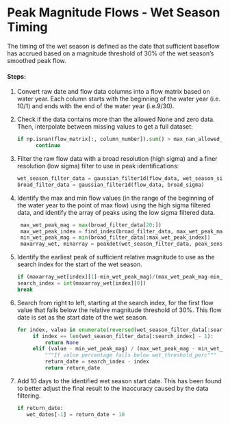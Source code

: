 # Peak Magnitude Flows - Wet Season Timing

The timing of the wet season is defined as the date that sufficient baseflow has accrued based on a magnitude threshold of 30% of the wet season’s smoothed peak flow.

#### Steps:

1. Convert raw date and flow data columns into a flow matrix based on water year. Each column starts with the beginning of the water year \(i.e. 10/1\) and ends with the end of the water year \(i.e.9/30\).

2. Check if the data contains more than the allowed None and zero data. Then, interpolate between missing values to get a full dataset:

   ```py
   if np.isnan(flow_matrix[:, column_number]).sum() > max_nan_allowed_per_year or np.count_nonzero(flow_matrix[:, column_number]==0) > max_zero_allowed_per_year:
         continue
   ```

3. Filter the raw flow data with a broad resolution \(high sigma\) and a finer resolution \(low sigma\) filter to use in peak identifications:
   ```py
   wet_season_filter_data = gaussian_filter1d(flow_data, wet_season_sigma)
   broad_filter_data = gaussian_filter1d(flow_data, broad_sigma)
   ```
4. Identify the max and min flow values \(in the range of the beginning of the water year to the point of max flow\) using the high sigma filtered data, and identify the array of peaks using the low sigma filtered data.
   ```py
    max_wet_peak_mag = max(broad_filter_data[20:])
    max_wet_peak_index = find_index(broad_filter_data, max_wet_peak_mag)
    min_wet_peak_mag = min(broad_filter_data[:max_wet_peak_index])
    maxarray_wet, minarray = peakdet(wet_season_filter_data, peak_sensitivity_wet)
   ```
5. Identify the earliest peak of sufficient relative magnitude to use as the search index for the start of the wet season.
   ```py
   if (maxarray_wet[index][1]-min_wet_peak_mag)/(max_wet_peak_mag-min_wet_peak_mag) > peak_detect_perc:
   search_index = int(maxarray_wet[index][0])
   break
   ```
6. Search from right to left, starting at the search index, for the first flow value that falls below the relative magnitude threshold of 30%. This flow date is set as the start date of the wet season.
   ```py
   for index, value in enumerate(reversed(wet_season_filter_data[:search_index])):
        if index == len(wet_season_filter_data[:search_index] - 1):
            return None
        elif (value - min_wet_peak_mag) / (max_wet_peak_mag - min_wet_peak_mag) < wet_threshold_perc:
            """If value percentage falls below wet_threshold_perc"""
            return_date = search_index - index
            return return_date
   ```
7. Add 10 days to the identified wet season start date. This has been found to better adjust the final result to the inaccuracy caused by the data filtering.
   ```py
   if return_date:
      wet_dates[-1] = return_date + 10
   ```
